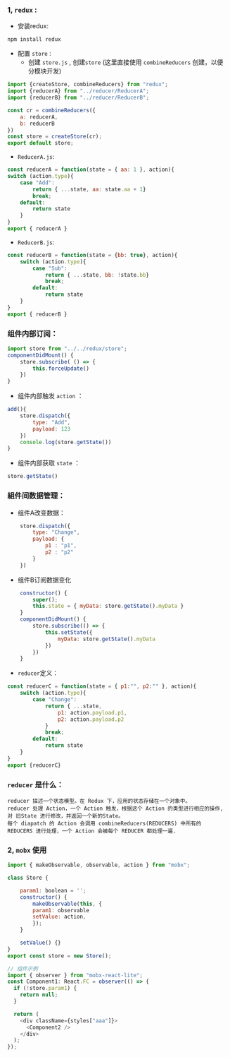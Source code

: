 ### 1, `redux` :
- 安装redux:
```
npm install redux
```
- 配置 `store` :
  - 创建 `store.js` , 创建`store` (这里直接使用 `combineReducers` 创建，以便分模块开发)
```javascript
import {createStore, combineReducers} from "redux";
import {reducerA} from "../reducer/ReducerA";
import {reducerB} from "../reducer/ReducerB";

const cr = combineReducers({
    a: reducerA,
    b: reducerB
})
const store = createStore(cr);
export default store;
```
  - `ReducerA.js`:
```javascript
const reducerA = function(state = { aa: 1 }, action){
switch (action.type){
    case "Add":
        return { ...state, aa: state.aa + 1}
        break;
    default:
        return state
    }
}
export { reducerA }
```
  - `ReducerB.js`:
```javascript
const reducerB = function(state = {bb: true}, action){
    switch (action.type){
        case "Sub":
            return { ...state, bb: !state.bb}
            break;
        default:
            return state
    }
}
export { reducerB }
```
### 组件内部订阅：
```javascript
import store from "../../redux/store";
componentDidMount() {
    store.subscribe( () => {
        this.forceUpdate()
    })
}
```
- 组件内部触发 `action` ：
```javascript
add(){
    store.dispatch({
        type: "Add",
        payload: 123
    })
    console.log(store.getState())
}
```
- 组件内部获取 `state` ：
```javascript
store.getState()
``` 

### 組件间数据管理：
- 组件A改变数据：
  
```javascript
    store.dispatch({
        type: "Change",
        payload: {
            p1 : "p1",
            p2 : "p2"
        }
    })
``` 
  - 组件B订阅数据变化
```javascript
    constructor() {
        super();
        this.state = { myData: store.getState().myData }
    }
    componentDidMount() {
        store.subscribe(() => {
            this.setState({
                myData: store.getState().myData
            })
        })
    }
```

- `reducer`定义：

```javascript
const reducerC = function(state = { p1:"", p2:"" }, action){
    switch (action.type){
        case "Change":
            return { ...state,
                p1: action.payload.p1,
                p2: action.payload.p2
            }
            break;
        default:
            return state
    }
}
export {reducerC}
```

### `reducer` 是什么：
```
reducer 描述一个状态模型。在 Redux 下，应用的状态存储在一个对象中。
reducer 处理 Action，一个 Action 触发，根据这个 Action 的类型进行相应的操作, 对 旧State 进行修改，并返回一个新的State。
每个 diapatch 的 Action 会调用 combineReducers(REDUCERS) 中所有的 REDUCERS 进行处理，一个 Action 会被每个 REDUCER 都处理一遍.
```
### 2, `mobx` 使用 

```javascript
import { makeObservable, observable, action } from "mobx";

class Store {

    param1: boolean = '';
    constructor() {
        makeObservable(this, {
        param1: observable
        setValue: action,
        });
    }

    setValue() {}
}
export const store = new Store();

// 组件示例
import { observer } from "mobx-react-lite";
const Component1: React.FC = observer(() => {
  if (!store.param1) {
    return null;
  }

  return (
    <div className={styles["aaa"]}>
      <Component2 />
    </div>
  );
});

```